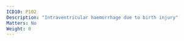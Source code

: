 ```yaml
---
ICD10: P102
Description: "Intraventricular haemorrhage due to birth injury"
Matters: No
Weight: 0
---
```


